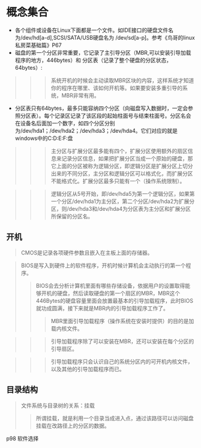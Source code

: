# 概念集合
- 各个组件或设备在Linux下面都是一个文件。如IDE接口的硬盘文件名为/dev/hd[a-d],SCSI/SATA/USB硬盘名为 /dev/sd[a-p]。参考《鸟哥的linux私房菜基础篇》P67
- 磁盘的第一个分区非常重要，它记录了主引导分区（MBR,可以安装引导加载程序的地方，446bytes）和 分区表（记录了整个硬盘的分区状态，64bytes）:

>>> 系统开机的时候会主动读取MBR区块的内容，这样系统才知道你的程序在哪里、该如何开机等。如果要安装多重引导的系统，MBR非常有用。

- 分区表只有64bytes，最多只能容纳四个分区（向磁盘写入数据时，一定会参照分区表）。每个记录区记录了该区段的起始柱面号与结束柱面号。分区名会在设备名后面加一个数字，如四个分区分别为/dev/hda1；/dev/hda2；/dev/hda3；/dev/hda4。它们对应的就是windows中的C:D:E:F:盘

>>> 主分区与扩展分区最多能有四个，扩展分区使用额外的扇区信息来记录分区信息，如果把扩展分区当成一个原始的硬盘，那它上面的分区被称为逻辑分区，即逻辑分区是扩展分区上切分出来的不同分区，主分区和逻辑分区可以格式化，而扩展分区不能格式化。扩展分区最多只能有一个（操作系统限制）。

>>> 逻辑分区从5号开始，即/dev/hda5为第一个逻辑分区，如果第一个分区/dev/hda1为主分区，第二个分区/dev/hda2为扩展分区，则/dev/hda3和/dev/hda4为分区表为主分区和扩展分区所保留的分区名。



## 开机
> CMOS是记录各项硬件参数且嵌入在主板上面的存储器。

> BIOS是写入到硬件上的软件程序，开机时候计算机会主动执行的第一个程序。
>> BIOS会去分析计算机里面有哪些存储设备，依据用户的设置取得能够开机的硬盘，然后读取硬盘的第一个扇区的MBR，MBR这个446Bytes的硬盘容量里面会放置最基本的引导加载程序，此时BIOS就功成圆满，接下来就是MBR内的引导加载程序工作了。
>>> MBR里面引导加载程序（操作系统在安装时提供）的目的是加载内核文件。

>>> 引导加载程序除了可以安装在MBR，还可以安装在每个分区的引导扇区。

>>> 引导加载程序只会认识自己的系统分区内的可开机内核文件，以及其他的引导加载程序而已。


## 目录结构
> 文件系统与目录树的关系：挂载
>> 所谓挂载，就是利用一个目录当成进入点，通过该路径可以访问磁盘挂载在改路径上的分区的数据。


p98  软件选择
